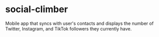 # social-climber
Mobile app that syncs with user's contacts and displays the number of Twitter, Instagram, and TikTok followers they currently have.
